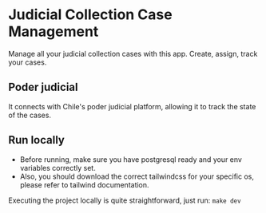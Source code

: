 # Judicial Collection Case Management
Manage all your judicial collection cases with this app. Create, assign, track your cases.
## Poder judicial
It connects with Chile's poder judicial platform, allowing it to track the state of the cases.
## Run locally
- Before running, make sure you have postgresql ready and your env variables correctly set.
- Also, you should download the correct tailwindcss for your specific os, please refer to tailwind documentation.

Executing the project locally is quite straightforward, just run:
```make dev```
